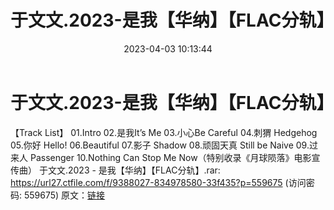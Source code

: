 ﻿---
title: 于文文.2023-是我【华纳】【FLAC分轨】
date: 2023-04-03 10:13:44
categories: APE、FLAC、MP3
tags: 华语中文
---
# 于文文.2023-是我【华纳】【FLAC分轨】

【Track List】
01.Intro
02.是我It’s Me
03.小心Be Careful
04.刺猬 Hedgehog
05.你好 Hello!
06.Beautiful
07.影子 Shadow
08.顽固天真 Still be Naive
09.过来人 Passenger
10.Nothing Can Stop Me Now（特别收录《月球陨落》电影宣传曲）
于文文.2023 - 是我【华纳】【FLAC分轨】.rar: https://url27.ctfile.com/f/9388027-834978580-33f435?p=559675
(访问密码: 559675)
原文：[链接](https://blog.sina.com.cn/s/blog_1647c7e76010311a1.html)